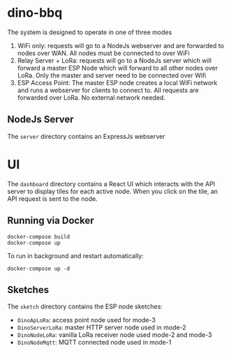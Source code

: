 # dino-bbq

The system is designed to operate in one of three modes

1. WiFi only: requests will go to a NodeJs webserver and are forwarded to nodes over WAN. All nodes must be connected to over WiFi
2. Relay Server + LoRa: requests will go to a NodeJs server which will forward a master ESP Node which will forward to all other nodes over LoRa. Only the master and server need to be connected over Wifi
3. ESP Access Point: The master ESP node creates a local WiFi network and runs a webserver for clients to connect to. All requests are forwarded over LoRa. No external network needed.

## NodeJs Server

The `server` directory contains an ExpressJs webserver

# UI

The `dashboard` directory contains a React UI which interacts with the API server to display tiles for each active node. When you click on the tile, an API request is sent to the node.

## Running via Docker

```
docker-compose build
docker-compose up
```

To run in background and restart automatically:

```
docker-compose up -d
```

## Sketches

The `sketch` directory contains the ESP node sketches:

- `DinoApLoRa`: access point node used for mode-3
- `DinoServerLoRa`: master HTTP server node used in mode-2
- `DinoNodeLoRa`: vanilla LoRa receiver node used mode-2 and mode-3
- `DinoNodeMqtt`: MQTT connected node used in mode-1
